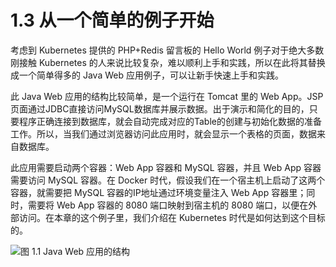 # 1.3 从一个简单的例子开始

考虑到 Kubernetes 提供的 PHP+Redis 留言板的 Hello World 例子对于绝大多数刚接触 Kubernetes 的人来说比较复杂，难以顺利上手和实践，所以在此将其替换成一个简单得多的 Java Web 应用例子，可以让新手快速上手和实践。

此 Java Web 应用的结构比较简单，是一个运行在 Tomcat 里的 Web App。JSP页面通过JDBC直接访问MySQL数据库并展示数据。出于演示和简化的目的，只要程序正确连接到数据库，就会自动完成对应的Table的创建与初始化数据的准备工作。所以，当我们通过浏览器访问此应用时，就会显示一个表格的页面，数据来自数据库。

此应用需要启动两个容器：Web App 容器和 MySQL 容器，并且 Web App 容器需要访问 MySQL 容器。在 Docker 时代，假设我们在一个宿主机上启动了这两个容器，就需要把 MySQL 容器的IP地址通过环境变量注入 Web App 容器里；同时，需要将 Web App 容器的 8080 端口映射到宿主机的 8080 端口，以便在外部访问。在本章的这个例子里，我们介绍在 Kubernetes 时代是如何达到这个目标的。

![图 1.1 Java Web 应用的结构](../../gitbook/assets/topic_1/1-1.png)

